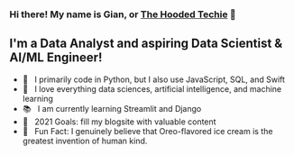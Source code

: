 ### Hi there! My name is Gian, or [The Hooded Techie](https://thehoodedtechie.com/main/) 👋

## I'm a Data Analyst and aspiring Data Scientist & AI/ML Engineer!
- 🐍 &nbsp; I primarily code in Python, but I also use JavaScript, SQL, and Swift
- 🤖 &nbsp; I love everything data sciences, artificial intelligence, and machine learning
- 📚 &nbsp; I am currently learning Streamlit and Django
- 🥅 &nbsp; 2021 Goals: fill my blogsite with valuable content
- 🍦 &nbsp; Fun Fact: I genuinely believe that Oreo-flavored ice cream is the greatest invention of human kind.
